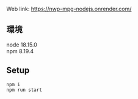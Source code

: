 Web link: https://nwp-mpg-nodejs.onrender.com/

## 環境
node 18.15.0 <br>
npm 8.19.4

## Setup
```
npm i
npm run start
```